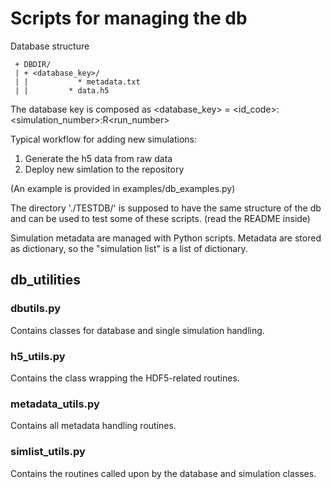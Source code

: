 # Scripts for managing the db #

Database structure

     + DBDIR/
     | + <database_key>/
     | |	       * metadata.txt 
     | |         * data.h5

The database key is composed as
    <database_key> = <id_code>:<simulation_number>:R<run_number>

Typical workflow for adding new simulations:
1. Generate the h5 data from raw data
2. Deploy new simlation to the repository

(An example is provided in examples/db_examples.py)

The directory './TESTDB/' is supposed to have the same structure of the db and can be used to test some of these scripts. 
(read the README inside) 

Simulation metadata are managed with Python scripts. Metadata are stored as dictionary, so the "simulation list" is a list of dictionary. 


## db_utilities

### dbutils.py

Contains classes for database and single simulation handling.

### h5_utils.py

Contains the class wrapping the HDF5-related routines.

### metadata_utils.py

Contains all metadata handling routines.

### simlist_utils.py

Contains the routines called upon by the database and simulation classes.
